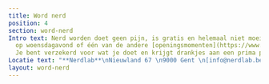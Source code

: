 ```yaml
---
title: Word nerd
position: 4
section: word-nerd
Intro text: Nerd worden doet geen pijn, is gratis en helemaal niet moeilijk. Kom langs
  op woensdagavond of één van de andere [openingsmomenten](https://www.facebook.com/Nerdlab/).
  Je bent verzekerd voor wat je doet en krijgt drankjes aan een prima prijs.
Locatie text: "**Nerdlab**\nNieuwland 67 \n9000 Gent \n[info@nerdlab.be](mailto:info@nerdlab.be)"
layout: word-nerd
---
```


